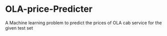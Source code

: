 # OLA-price-Predicter
A Machine learning problem to predict the prices of OLA cab service for the given test set 
